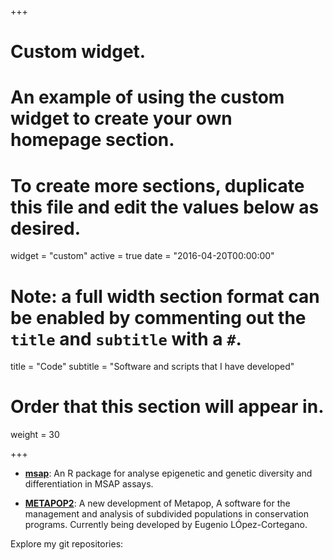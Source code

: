 +++
# Custom widget.
# An example of using the custom widget to create your own homepage section.
# To create more sections, duplicate this file and edit the values below as desired.
widget = "custom"
active = true
date = "2016-04-20T00:00:00"

# Note: a full width section format can be enabled by commenting out the `title` and `subtitle` with a `#`.
title = "Code"
subtitle = "Software and scripts that I have developed"

# Order that this section will appear in.
weight = 30

+++
- [<i class="fab fa-github big-icon"></i> **msap**](https://github.com/anpefi/msap): An R package for analyse epigenetic and genetic diversity and differentiation in MSAP assays.

- [<i class="fab fa-gitlab big-icon"></i> **METAPOP2**](https://gitlab.com/elcortegano/metapop2): A new development of Metapop, A software for the management and analysis of subdivided populations in conservation programs. Currently being developed by Eugenio LÓpez-Cortegano.

Explore my git repositories:   [<i class="fab fa-github big-icon"></i>](https://github.com/anpefi/)    [<i class="fab fa-gitlab big-icon"></i>](https://gitlab.com/anpefi)   [<i class="fab fa-bitbucket big-icon"></i>](https://bitbucket.com/anpefi/) 